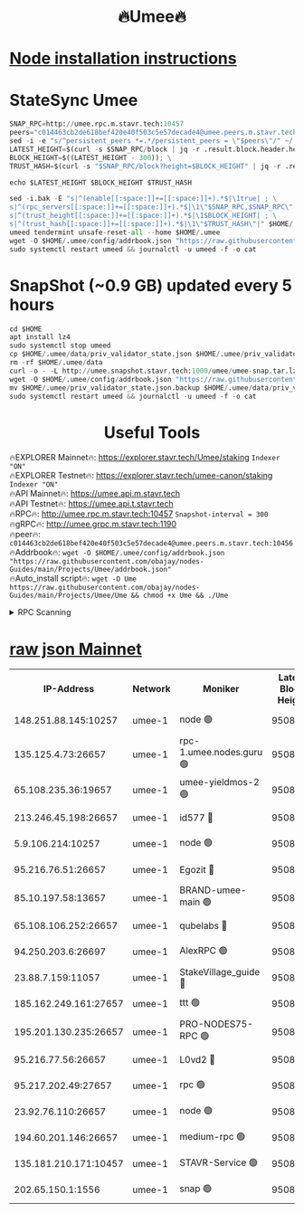 <h1 align="center"> 🔥Umee🔥</h1>


[Node installation instructions](https://github.com/obajay/nodes-Guides/tree/main/Projects/Umee)
=
# StateSync Umee
```python
SNAP_RPC=http://umee.rpc.m.stavr.tech:10457
peers="c014463cb2de618bef420e40f503c5e57decade4@umee.peers.m.stavr.tech:10456"
sed -i -e "s/^persistent_peers *=.*/persistent_peers = \"$peers\"/" ~/.umee/config/config.toml
LATEST_HEIGHT=$(curl -s $SNAP_RPC/block | jq -r .result.block.header.height); \
BLOCK_HEIGHT=$((LATEST_HEIGHT - 300)); \
TRUST_HASH=$(curl -s "$SNAP_RPC/block?height=$BLOCK_HEIGHT" | jq -r .result.block_id.hash)

echo $LATEST_HEIGHT $BLOCK_HEIGHT $TRUST_HASH

sed -i.bak -E "s|^(enable[[:space:]]+=[[:space:]]+).*$|\1true| ; \
s|^(rpc_servers[[:space:]]+=[[:space:]]+).*$|\1\"$SNAP_RPC,$SNAP_RPC\"| ; \
s|^(trust_height[[:space:]]+=[[:space:]]+).*$|\1$BLOCK_HEIGHT| ; \
s|^(trust_hash[[:space:]]+=[[:space:]]+).*$|\1\"$TRUST_HASH\"|" $HOME/.umee/config/config.toml
umeed tendermint unsafe-reset-all --home $HOME/.umee
wget -O $HOME/.umee/config/addrbook.json "https://raw.githubusercontent.com/obajay/nodes-Guides/main/Projects/Umee/addrbook.json"
sudo systemctl restart umeed && journalctl -u umeed -f -o cat
```
# SnapShot (~0.9 GB) updated every 5 hours
```python
cd $HOME
apt install lz4
sudo systemctl stop umeed
cp $HOME/.umee/data/priv_validator_state.json $HOME/.umee/priv_validator_state.json.backup
rm -rf $HOME/.umee/data
curl -o - -L http://umee.snapshot.stavr.tech:1000/umee/umee-snap.tar.lz4 | lz4 -c -d - | tar -x -C $HOME/.umee --strip-components 2
wget -O $HOME/.umee/config/addrbook.json "https://raw.githubusercontent.com/obajay/nodes-Guides/main/Projects/Umee/addrbook.json"
mv $HOME/.umee/priv_validator_state.json.backup $HOME/.umee/data/priv_validator_state.json
sudo systemctl restart umeed && journalctl -u umeed -f -o cat
```
 <h1 align="center"> Useful Tools</h1>

🔥EXPLORER Mainnet🔥:      https://explorer.stavr.tech/Umee/staking             `Indexer "ON"` \
🔥EXPLORER Testnet🔥:        https://explorer.stavr.tech/umee-canon/staking      `Indexer "ON"` \
🔥API Mainnet🔥:                   https://umee.api.m.stavr.tech \
🔥API Testnet🔥:                     https://umee.api.t.stavr.tech \
🔥RPC🔥:                                   http://umee.rpc.m.stavr.tech:10457                     `Snapshot-interval = 300` \
🔥gRPC🔥:                              http://umee.grpc.m.stavr.tech:1190 \
🔥peer🔥:                     `c014463cb2de618bef420e40f503c5e57decade4@umee.peers.m.stavr.tech:10456` \
🔥Addrbook🔥:    ```wget -O $HOME/.umee/config/addrbook.json "https://raw.githubusercontent.com/obajay/nodes-Guides/main/Projects/Umee/addrbook.json"``` \
🔥Auto_install script🔥: ```wget -O Ume https://raw.githubusercontent.com/obajay/nodes-Guides/main/Projects/Umee/Ume && chmod +x Ume && ./Ume```

<details>
<summary>RPC Scanning</summary>

<h2 align="center"> We scan nodes in real time every 4 hours. And we provide the final result of RPC endpoints.
We cannot influence the operation of these nodes in any way. </h2>


```python
If Voting Power is higher than 0 --> then the Node is a validator of the network and may be subject to attack and be a potential threat to the chain.
```
```python
We marked such validators with a red symbol
```

</details>

[raw json Mainnet](https://rpc-check.umeem.stavr.tech/umeem/rpc-umeem-result.json)
=



<table><tr><th>IP-Address</th><th>Network</th><th>Moniker</th><th>Latest Block Height</th><th>Earliest Block Height</th><th>Catching Up</th><th>Voting Power</th><th>Scan Time</th></tr><tr><td>148.251.88.145:10257</td><td>umee-1</td><td>node 🟢</td><td>9508432</td><td>5050395</td><td>False</td><td>0</td><td>2023-12-03T01:08:31.854463902UTC</td></tr><tr><td>135.125.4.73:26657</td><td>umee-1</td><td>rpc-1.umee.nodes.guru 🟢</td><td>9508448</td><td>5167386</td><td>False</td><td>0</td><td>2023-12-03T01:10:02.855774106UTC</td></tr><tr><td>65.108.235.36:19657</td><td>umee-1</td><td>umee-yieldmos-2 🟢</td><td>9508426</td><td>6986686</td><td>False</td><td>0</td><td>2023-12-03T01:07:56.628378195UTC</td></tr><tr><td>213.246.45.198:26657</td><td>umee-1</td><td>id577 🔴</td><td>9508433</td><td>7100001</td><td>False</td><td>35121267</td><td>2023-12-03T01:08:36.334681323UTC</td></tr><tr><td>5.9.106.214:10257</td><td>umee-1</td><td>node 🟢</td><td>9508443</td><td>7942001</td><td>False</td><td>0</td><td>2023-12-03T01:09:35.402733995UTC</td></tr><tr><td>95.216.76.51:26657</td><td>umee-1</td><td>Egozit 🔴</td><td>9508448</td><td>8262001</td><td>False</td><td>38037952</td><td>2023-12-03T01:10:02.499204109UTC</td></tr><tr><td>85.10.197.58:13657</td><td>umee-1</td><td>BRAND-umee-main 🟢</td><td>9508436</td><td>8427832</td><td>False</td><td>0</td><td>2023-12-03T01:08:51.858276641UTC</td></tr><tr><td>65.108.106.252:26657</td><td>umee-1</td><td>qubelabs 🔴</td><td>9508436</td><td>8825432</td><td>False</td><td>37144873</td><td>2023-12-03T01:08:52.276349539UTC</td></tr><tr><td>94.250.203.6:26697</td><td>umee-1</td><td>AlexRPC 🟢</td><td>9508434</td><td>8910001</td><td>False</td><td>0</td><td>2023-12-03T01:08:49.551474040UTC</td></tr><tr><td>23.88.7.159:11057</td><td>umee-1</td><td>StakeVillage_guide 🔴</td><td>9508441</td><td>9137726</td><td>False</td><td>1172267</td><td>2023-12-03T01:09:25.796144712UTC</td></tr><tr><td>185.162.249.161:27657</td><td>umee-1</td><td>ttt 🟢</td><td>9508440</td><td>9321953</td><td>False</td><td>0</td><td>2023-12-03T01:09:19.445601307UTC</td></tr><tr><td>195.201.130.235:26657</td><td>umee-1</td><td>PRO-NODES75-RPC 🟢</td><td>9508442</td><td>9408442</td><td>False</td><td>0</td><td>2023-12-03T01:09:30.233088204UTC</td></tr><tr><td>95.216.77.56:26657</td><td>umee-1</td><td>L0vd2 🔴</td><td>9508451</td><td>9408451</td><td>False</td><td>37820075</td><td>2023-12-03T01:10:20.119479173UTC</td></tr><tr><td>95.217.202.49:27657</td><td>umee-1</td><td>rpc 🟢</td><td>9508440</td><td>9440090</td><td>False</td><td>0</td><td>2023-12-03T01:09:19.220594166UTC</td></tr><tr><td>23.92.76.110:26657</td><td>umee-1</td><td>node 🟢</td><td>9508454</td><td>9468001</td><td>False</td><td>0</td><td>2023-12-03T01:10:41.577270530UTC</td></tr><tr><td>194.60.201.146:26657</td><td>umee-1</td><td>medium-rpc 🟢</td><td>9508434</td><td>9484365</td><td>False</td><td>0</td><td>2023-12-03T01:08:44.978052073UTC</td></tr><tr><td>135.181.210.171:10457</td><td>umee-1</td><td>STAVR-Service 🟢</td><td>9508449</td><td>9506001</td><td>False</td><td>0</td><td>2023-12-03T01:10:09.424561246UTC</td></tr><tr><td>202.65.150.1:1556</td><td>umee-1</td><td>snap 🟢</td><td>9508442</td><td>9507720</td><td>False</td><td>0</td><td>2023-12-03T01:09:31.103359794UTC</td></tr></table>